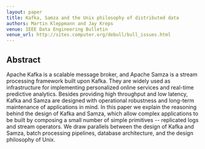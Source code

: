 ```yaml
---
layout: paper
title: Kafka, Samza and the Unix philosophy of distributed data
authors: Martin Kleppmann and Jay Kreps
venue: IEEE Data Engineering Bulletin
venue_url: http://sites.computer.org/debull/bull_issues.html
---
```


Abstract
--------

Apache Kafka is a scalable message broker, and Apache Samza is a stream processing framework built
upon Kafka. They are widely used as infrastructure for implementing personalized online services and
real-time predictive analytics. Besides providing high throughput and low latency, Kafka and Samza
are designed with operational robustness and long-term maintenance of applications in mind. In this
paper we explain the reasoning behind the design of Kafka and Samza, which allow complex
applications to be built by composing a small number of simple primitives -- replicated logs and
stream operators. We draw parallels between the design of Kafka and Samza, batch processing
pipelines, database architecture, and the design philosophy of Unix.
